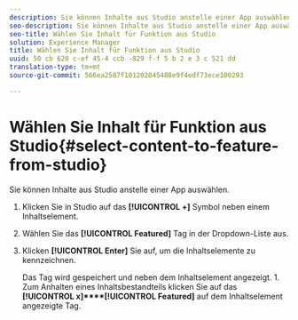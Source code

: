 ```yaml
---
description: Sie können Inhalte aus Studio anstelle einer App auswählen.
seo-description: Sie können Inhalte aus Studio anstelle einer App auswählen.
seo-title: Wählen Sie Inhalt für Funktion aus Studio
solution: Experience Manager
title: Wählen Sie Inhalt für Funktion aus Studio
uuid: 50 cb 620 c-ef 45-4 ccb -829 f-f 5 b 2 e 3 c 521 dd
translation-type: tm+mt
source-git-commit: 566ea2587f101202045488e9f4edf73ece100293

---
```



# Wählen Sie Inhalt für Funktion aus Studio{#select-content-to-feature-from-studio}

Sie können Inhalte aus Studio anstelle einer App auswählen.

1. Klicken Sie in Studio auf das **[!UICONTROL +]** Symbol neben einem Inhaltselement.
1. Wählen Sie das **[!UICONTROL Featured]** Tag in der Dropdown-Liste aus.
1. Klicken **[!UICONTROL Enter]** Sie auf, um die Inhaltselemente zu kennzeichnen.

   Das Tag wird gespeichert und neben dem Inhaltselement angezeigt. 1. Zum Anhalten eines Inhaltsbestandteils klicken Sie auf das **[!UICONTROL x]****[!UICONTROL Featured]** auf dem Inhaltselement angezeigte Tag.
